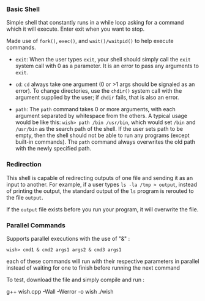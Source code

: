 ### Basic Shell

Simple shell that constantly runs in a while loop asking for a command which it will execute.
Enter exit when you want to stop.

Made use of `fork()`, `exec()`, and `wait()/waitpid()` to help execute commands.



* `exit`: When the user types `exit`, your shell should simply call the `exit`
  system call with 0 as a parameter. It is an error to pass any arguments to
  `exit`. 

* `cd`: `cd` always take one argument (0 or >1 args should be signaled as an
error). To change directories, use the `chdir()` system call with the argument
supplied by the user; if `chdir` fails, that is also an error.

* `path`: The `path` command takes 0 or more arguments, with each argument
  separated by whitespace from the others. A typical usage would be like this:
  `wish> path /bin /usr/bin`, which would set `/bin` and `/usr/bin` as the
  search path of the shell. If the user sets path to be empty, then the shell
  should not be able to run any programs (except built-in commands). The
  `path` command always overwrites the old path with the newly specified
  path. 

### Redirection

This shell is capable of redirecting outputs of one file and sending it as an
input to another. For example, if a user types `ls -la /tmp > output`, 
instead of printing the output, the standard output of the `ls` 
program is rerouted to the file `output`.

If the `output` file exists before you run your program, it will overwrite the file. 


### Parallel Commands

Supports parallel executions with the use of "&" :

```
wish> cmd1 & cmd2 args1 args2 & cmd3 args1
```

each of these commands will run with their respective parameters in parallel
instead of waiting for one to finish before running the next command


To test, download the file and simply compile and run :

g++ wish.cpp -Wall -Werror -o wish
./wish
